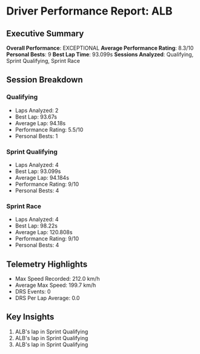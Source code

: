 # Driver Performance Report: ALB
## Executive Summary
**Overall Performance**: EXCEPTIONAL
**Average Performance Rating**: 8.3/10
**Personal Bests**: 9
**Best Lap Time**: 93.099s
**Sessions Analyzed**: Qualifying, Sprint Qualifying, Sprint Race

## Session Breakdown
### Qualifying
- Laps Analyzed: 2
- Best Lap: 93.67s
- Average Lap: 94.18s
- Performance Rating: 5.5/10
- Personal Bests: 1

### Sprint Qualifying
- Laps Analyzed: 4
- Best Lap: 93.099s
- Average Lap: 94.184s
- Performance Rating: 9/10
- Personal Bests: 4

### Sprint Race
- Laps Analyzed: 4
- Best Lap: 98.22s
- Average Lap: 120.808s
- Performance Rating: 9/10
- Personal Bests: 4

## Telemetry Highlights
- Max Speed Recorded: 212.0 km/h
- Average Max Speed: 199.7 km/h
- DRS Events: 0
- DRS Per Lap Average: 0.0

## Key Insights
1. ALB's lap in Sprint Qualifying
2. ALB's lap in Sprint Qualifying
3. ALB's lap in Sprint Qualifying
